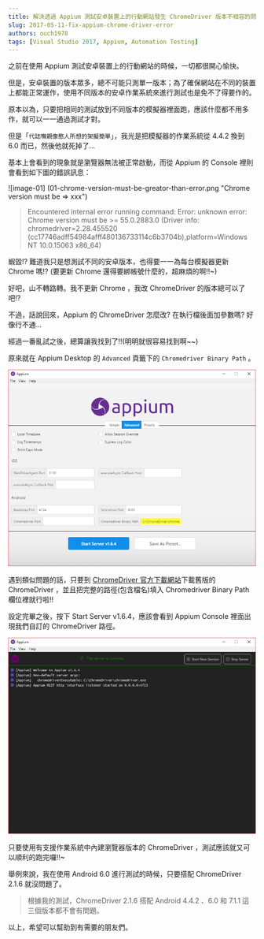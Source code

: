 ```yaml
---
title: 解決透過 Appium 測試安卓裝置上的行動網站發生 ChromeDriver 版本不相容的問題
slug: 2017-05-11-fix-appium-chrome-driver-error
authors: ouch1978
tags: [Visual Studio 2017, Appium, Automation Testing]
---
```


之前在使用 Appium 測試安卓裝置上的行動網站的時候，一切都很開心愉快。

但是，安卓裝置的版本眾多，總不可能只測單一版本；為了確保網站在不同的裝置上都能正常運作，使用不同版本的安卓作業系統來進行測試也是免不了得要作的。

原本以為，只要把相同的測試放到不同版本的模擬器裡面跑，應該什麼都不用多作，就可以一一通過測試才對。

但是「`代誌嘸親像憨人所想的架擬簡單`」，我光是把模擬器的作業系統從 4.4.2 換到 6.0 而已，然後他就死掉了...

<!--truncate-->

基本上會看到的現象就是瀏覽器無法被正常啟動，而從 Appium 的 Console 裡則會看到如下圖的錯誤訊息：

![image-01] (01-chrome-version-must-be-greator-than-error.png "Chrome version must be => xxx")

> Encountered internal error running command: Error: unknown error: Chrome version must be >= 55.0.2883.0
> (Driver info: chromedriver=2.28.455520 (cc17746adff54984afff480136733114c6b3704b),platform=Windows NT 10.0.15063 x86_64)

蝦毀!? 難道我只是想測試不同的安卓版本，也得要一一為每台模擬器更新 Chrome 嗎!? (要更新 Chrome 還得要綁帳號什麼的，超麻煩的啊!!~)

好吧，山不轉路轉。我不更新 Chrome ，我改 ChromeDriver 的版本總可以了吧!?

不過，話說回來，Appium 的 ChromeDriver 怎麼改? 在執行檔後面加參數嗎? 好像行不通...

經過一番亂試之後，總算讓我找到了!!(明明就很容易找到啊~~)

原來就在 Appium Desktop 的 `Advanced` 頁籤下的 `Chromedriver Binary Path` 。

![image-02](02-chromedriver-binary-path.png "Chromedriver Binary Path")

遇到類似問題的話，只要到 [ChromeDriver 官方下載網站][link-01]下載舊版的 ChromeDriver ，並且把完整的路徑(包含檔名)填入 Chromedriver Binary Path 欄位裡就行啦!!

[link-01]: https://chromedriver.storage.googleapis.com/index.html "Chromedriver官方下載網站"

設定完畢之後，按下 Start Server v1.6.4，應該會看到 Appium Console 裡面出現我們自訂的 ChromeDriver 路徑。

![image-03](03-customized-version-of-chromedriver-applied.png "套用自訂版本的 Chromedriver")

只要使用有支援作業系統中內建瀏覽器版本的 ChromeDriver ，測試應該就又可以順利的跑完囉!!~

舉例來說，我在使用 Android 6.0 進行測試的時候，只要搭配 ChromeDriver 2.1.6 就沒問題了。

> 根據我的測試，ChromeDriver 2.1.6 搭配 Android 4.4.2 、6.0 和 7.1.1 這三個版本都不會有問題。

以上，希望可以幫助到有需要的朋友們。
